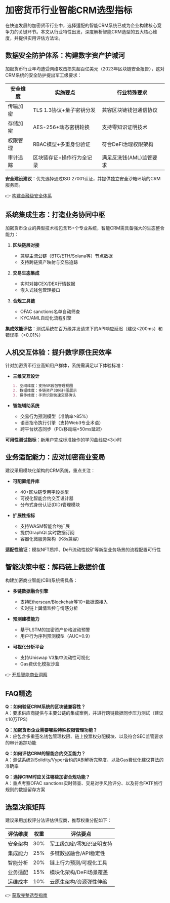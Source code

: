 # 加密货币行业智能CRM选型指标

在快速发展的加密货币行业中，选择适配的智能CRM系统已成为企业构建核心竞争力的关键环节。本文从行业特性出发，深度解析智能CRM选型的五大核心维度，并提供实用评估方法论。

## 数据安全防护体系：构建数字资产护城河
加密货币行业年均遭受网络攻击损失超百亿美元（2023年区块链安全报告），这对CRM系统的安全防护提出军工级要求：

| 安全维度       | 实施要点                     | 行业特殊要求               |
|----------------|------------------------------|--------------------------|
| 传输加密       | TLS 1.3协议+量子密钥分发     | 兼容区块链钱包通信协议   |
| 存储加密       | AES-256+动态密钥轮换         | 支持零知识证明技术       |
| 权限管理       | RBAC模型+多重身份验证        | 符合DeFi治理权限架构     |
| 审计追踪       | 区块链存证+操作行为全记录    | 满足反洗钱(AML)监管要求  |

**安全建设建议**：优先选择通过ISO 27001认证，并提供独立安全沙箱环境的CRM服务商。

👉 [构建金融级安全体系](https://bit.ly/okx_welcome)

## 系统集成生态：打造业务协同中枢
加密货币企业的典型技术栈包含15+个专业系统，智能CRM需具备强大的生态整合能力：

1. **区块链层对接**
   - 兼容主流公链（BTC/ETH/Solana等）节点数据
   - 支持跨链资产映射与交易追踪

2. **交易生态集成**
   - 实时对接CEX/DEX行情数据
   - 嵌入式钱包管理接口

3. **合规工具链**
   - OFAC sanctions名单自动筛查
   - KYC/AML自动化流程引擎

**集成效能评估**：测试系统在百万级并发请求下的API响应延迟（建议<200ms）和错误率（<0.01%）

## 人机交互体验：提升数字原住民效率
针对加密货币行业高知用户群体，系统需满足以下体验标准：

- **三维交互设计**
  ```markdown
  1. 空间维度：支持VR钱包管理视图
  2. 数据维度：多链资产3D拓扑图展示
  3. 操作维度：手势识别快速交易确认
  ```

- **智能辅助系统**
  - 交易行为预测模型（准确率>85%）
  - 语音指令执行引擎（支持Web3专业术语）
  - 跨平台状态同步（PC/移动端<50ms延迟）

**可用性测试指标**：新用户完成标准操作的学习曲线应≤3小时

## 业务适配能力：应对加密商业变局
建议采用模块化架构的CRM系统，重点关注：

- **可配置组件库**
  - 40+区块链专用字段类型
  - 可视化智能合约交互设计器
  - 分布式身份认证(DID)管理模块

- **扩展性指标**
  - 支持WASM智能合约扩展
  - 提供GraphQL实时数据订阅
  - 容器化微服务架构（K8s兼容）

**适配性验证**：模拟NFT质押、DeFi流动性挖矿等新型业务场景的流程配置可行性

## 智能决策中枢：解码链上数据价值
构建加密商业智能(CBI)系统需具备：

- **多链数据融合引擎**
  - 支持Etherscan/Blockchair等10+数据源接入
  - 实时链上舆情监控与情感分析

- **预测建模能力**
  - 基于LSTM的加密资产价格波动预警
  - 用户行为序列预测模型（AUC>0.9）

- **可视化分析平台**
  - 支持Uniswap V3集中流动性可视化
  - Gas费优化模拟沙盒

👉 [开启智能商业洞察](https://bit.ly/okx_welcome)

## FAQ精选

**Q：如何验证CRM系统的区块链兼容性？**  
A：要求供应商提供与主要公链的集成案例，并进行跨链数据同步压力测试（建议≥10万TPS）

**Q：加密货币企业需要哪些特殊权限管理功能？**  
A：应包含多重签名钱包管理权限、链上投票权分配模块、以及符合SEC监管要求的审计追踪功能

**Q：如何评估CRM的智能合约交互能力？**  
A：测试系统对Solidity/Vyper合约的ABI解析完整度，以及Gas费优化建议算法的准确率

**Q：选择CRM时应关注哪些加密合规功能？**  
A：重点考察OFAC sanctions实时筛查、交易对手风险评分、以及符合FATF旅行规则的数据留存方案

## 选型决策矩阵
建议采用加权评分法评估供应商，推荐权重分配如下：

| 评估维度       | 权重 | 评估要点                     |
|----------------|------|------------------------------|
| 安全架构       | 30%  | 军工级加密/零知识证明支持    |
| 集成能力       | 25%  | 多链数据融合/API稳定性       |
| 智能分析       | 20%  | 链上行为预测/可视化工具      |
| 业务适配       | 15%  | 模块化架构/DeFi场景覆盖      |
| 运维成本       | 10%  | 云原生架构/资源弹性伸缩      |

👉 [获取完整选型指南](https://bit.ly/okx_welcome)
